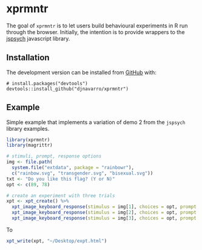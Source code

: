 
<!-- README.md is generated from README.Rmd. Please edit that file -->

# xprmntr

<!-- badges: start -->

<!-- badges: end -->

The goal of `xprmntr` is to let users build behavioural experiments in R
run through the browser. Initially, the intention is to provide wrappers
to the [jspsych](https://www.jspsych.org/) javascript library.

## Installation

The development version can be installed from
[GitHub](https://github.com/) with:

    # install.packages("devtools")
    devtools::install_github("djnavarro/xprmntr")

## Example

Simple example that implements a variation of demo 2 from the `jspsych`
library examples.

``` r
library(xprmntr)
library(magrittr)

# stimuli, prompt, response options
img <- file.path(
  system.file("extdata", package = "rainbowr"),
  c("rainbow.svg", "transgender.svg", "bisexual.svg"))
txt <- "Do you like this flag? (Y or N)"
opt <- c(89, 78)

# create an experiment with three trials
xpt <- xpt_create() %>%
  xpt_image_keyboard_response(stimulus = img[1], choices = opt, prompt = txt) %>%
  xpt_image_keyboard_response(stimulus = img[2], choices = opt, prompt = txt) %>%
  xpt_image_keyboard_response(stimulus = img[3], choices = opt, prompt = txt)
```

To

``` r
xpt_write(xpt, "~/Desktop/expt.html")
```
